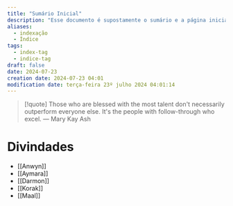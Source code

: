 ```yaml
---
title: "Sumário Inicial"
description: "Esse documento é supostamente o sumário e a página inicial de todo o meu site baseado nas anotações do Obsidian."
aliases:
  - indexação
  - Índice
tags:
  - index-tag
  - indice-tag
draft: false
date: 2024-07-23
creation date: 2024-07-23 04:01
modification date: terça-feira 23º julho 2024 04:01:14
---
```


> [!quote] Those who are blessed with the most talent don't necessarily outperform everyone else. It's the people with follow-through who excel.
> — Mary Kay Ash


# Divindades
- [[Anwyn]]
- [[Aymara]]
- [[Darmon]]
- [[Korak]]
- [[Maal]]


